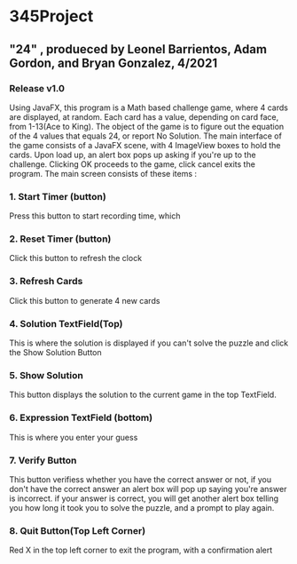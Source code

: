# 345Project
## **"24" , produeced by Leonel Barrientos, Adam Gordon, and Bryan Gonzalez, 4/2021**
### Release v1.0
Using JavaFX, this program is a Math based challenge game, where 4 cards are displayed, at random.
Each card has a value, depending on card face, from 1-13(Ace to King).
The object of the game is to figure out the equation of the 4 values that equals 24, or report No Solution.
The main interface of the game consists of a JavaFX scene, with 4 ImageView boxes to hold the cards. Upon load up,
an alert box pops up asking if you're up to the challenge.  Clicking OK proceeds to the game, click cancel exits the program.
The main screen consists of these items :
### 1. Start Timer (button)
Press this button to start recording time, which
### 2. Reset Timer (button)
Click this button to refresh the clock
### 3. Refresh Cards
Click this button to generate 4 new cards
### 4. Solution TextField(Top)
This is where the solution is displayed if you can't solve the puzzle and click the Show Solution Button
### 5. Show Solution
This button displays the solution to the current game in the top TextField.
### 6. Expression TextField (bottom)
This is where you enter your guess
### 7. Verify Button
This button verifiess whether you have the correct answer or not, if you don't have the correct answer an alert box will pop up saying you're answer is incorrect.
if your answer is correct, you will get another alert box telling you how long it took you to solve the puzzle, and a prompt to play again.
### 8. Quit Button(Top Left Corner) 
Red X in the top left corner to exit the program, with a confirmation alert
